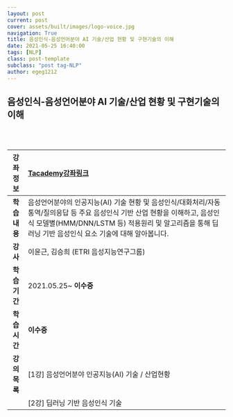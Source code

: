 ```yaml
---
layout: post
current: post
cover: assets/built/images/logo-voice.jpg
navigation: True
title: 음성인식-음성언어분야 AI 기술/산업 현황 및 구현기술의 이해
date: 2021-05-25 16:40:00
tags: [NLP]
class: post-template
subclass: "post tag-NLP"
author: egeg1212
---
```


## 음성인식-음성언어분야 AI 기술/산업 현황 및 구현기술의 이해

<br><br>

| **강좌정보** | [Tacademy강좌링크](https://tacademy.skplanet.com/live/player/onlineLectureDetail.action?seq=110)                                                                                                                                        |
| :----------: | :-------------------------------------------------------------------------------------------------------------------------------------------------------------------------------------------------------------------------------------- |
| **학습내용** | 음성언어분야의 인공지능(AI) 기술 현황 및 음성인식/대화처리/자동통역/질의응답 등 주요 음성인식 기반 산업 현황을 이해하고, 음성인식 모델별(HMM/DNN/LSTM 등) 적용원리 및 알고리즘을 통해 딥러닝 기반 음성인식 요소 기술에 대해 알아봅니다. |
|   **강사**   | 이윤근, 김승희 (ETRI 음성지능연구그룹)                                                                                                                                                                                                  |
| **학습기간** | 2021.05.25~ **이수중**                                                                                                                                                                                                                  |
| **학습시간** | **이수중**                                                                                                                                                                                                                              |
| **강의목록** | [1강] 음성언어분야 인공지능(AI) 기술 / 산업현황                                                                                                                                                                                         |
|              | [2강] 딥러닝 기반 음성인식 기술                                                                                                                                                                                                         |
